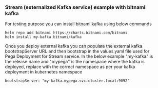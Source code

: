 
### Stream (externalized Kafka service) example with bitnami kafka

For testing purpose you can install bitnami kafka using below commands 

```
helm repo add bitnami https://charts.bitnami.com/bitnami
helm install my-kafka bitnami/kafka
```
Once you deploy external kafka you can populate the external kafka bootstrapServer URL and then bootstrap in the values.yaml file used for Pega Deployment for Stream service.
In the below example "my-kafka" is the release name and "mypega" is the namespace where the kafka is deployed, replace with the correct namespace as per your kafka deployment in kubernetes namespace

```
bootstrapServer: "my-kafka.mypega.svc.cluster.local:9092"
